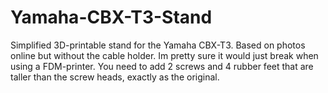 # Yamaha-CBX-T3-Stand
Simplified 3D-printable stand for the Yamaha CBX-T3.
Based on photos online but without the cable holder. Im pretty sure it would just break when using a FDM-printer.
You need to add 2 screws and 4 rubber feet that are taller than the screw heads, exactly as the original.

